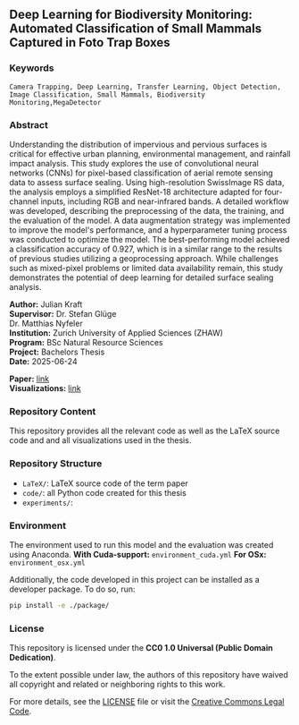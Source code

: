 ## Deep Learning for Biodiversity Monitoring: Automated Classification of Small Mammals Captured in Foto Trap Boxes

### Keywords
    Camera Trapping, Deep Learning, Transfer Learning, Object Detection, Image Classification, Small Mammals, Biodiversity Monitoring,MegaDetector

### Abstract

Understanding the distribution of impervious and pervious surfaces is critical 
for effective urban planning, environmental management, and rainfall impact analysis. 
This study explores the use of convolutional neural networks (CNNs) for 
pixel-based classification of aerial remote sensing data to assess surface sealing. 
Using high-resolution SwissImage RS data, the analysis employs a simplified 
ResNet-18 architecture adapted for four-channel inputs, including RGB and 
near-infrared bands. A detailed workflow was developed, describing the 
preprocessing of the data, the training, and the evaluation of the model. 
A data augmentation strategy was implemented to improve the model's performance, 
and a hyperparameter tuning process was conducted to optimize the model. 
The best-performing model achieved a classification accuracy of 0.927, 
which is in a similar range to the results of previous studies 
utilizing a geoprocessing approach. While challenges such as mixed-pixel 
problems or limited data availability remain, this study demonstrates 
the potential of deep learning for detailed surface sealing analysis.

**Author:**         Julian Kraft<br>
**Supervisor:**     Dr. Stefan Glüge<br>
                    Dr. Matthias Nyfeler<br>
**Institution:**    Zurich University of Applied Sciences (ZHAW)<br>
**Program:**        BSc Natural Resource Sciences<br>
**Project:**        Bachelors Thesis<br>
**Date:**           2025-06-24

**Paper:** [link](./LaTeX/main.pdf)<br>
**Visualizations:** [link](./code/eval/visualizations.ipynb)

### Repository Content

This repository provides all the relevant code as well as the LaTeX source code and
and all visualizations used in the thesis.

### Repository Structure

- `LaTeX/`: LaTeX source code of the term paper
- `code/`: all Python code created for this thesis
- `experiments/`: 

### Environment

The environment used to run this model and the evaluation was created using Anaconda.
**With Cuda-support:**  `environment_cuda.yml`
**For OSx:**            `environment_osx.yml`


Additionally, the code developed in this project can be installed as a developer package. To do so, run:

```bash
pip install -e ./package/
```

### License

This repository is licensed under the **CC0 1.0 Universal (Public Domain Dedication)**. 

To the extent possible under law, the authors of this repository have waived all copyright and related or neighboring rights to this work. 

For more details, see the [LICENSE](./LICENSE) file or visit the [Creative Commons Legal Code](https://creativecommons.org/publicdomain/zero/1.0/legalcode).

